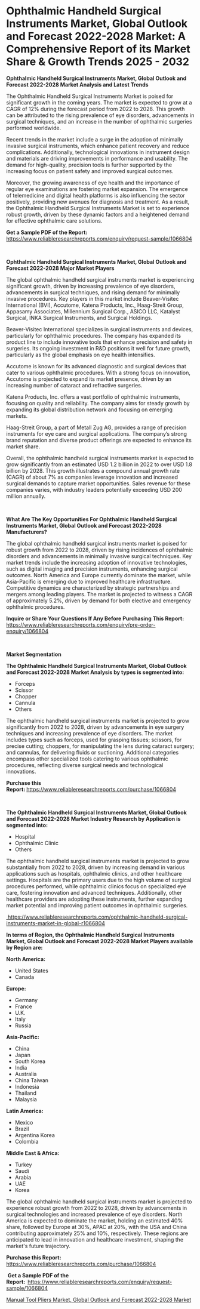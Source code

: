 <p><h1>Ophthalmic Handheld Surgical Instruments Market, Global Outlook and Forecast 2022-2028 Market: A Comprehensive Report of its Market Share & Growth Trends 2025 - 2032</h1></p><p><strong>Ophthalmic Handheld Surgical Instruments Market, Global Outlook and Forecast 2022-2028 Market Analysis and Latest Trends</strong></p>
<p><p>The Ophthalmic Handheld Surgical Instruments Market is poised for significant growth in the coming years. The market is expected to grow at a CAGR of 12% during the forecast period from 2022 to 2028. This growth can be attributed to the rising prevalence of eye disorders, advancements in surgical techniques, and an increase in the number of ophthalmic surgeries performed worldwide.</p><p>Recent trends in the market include a surge in the adoption of minimally invasive surgical instruments, which enhance patient recovery and reduce complications. Additionally, technological innovations in instrument design and materials are driving improvements in performance and usability. The demand for high-quality, precision tools is further supported by the increasing focus on patient safety and improved surgical outcomes.</p><p>Moreover, the growing awareness of eye health and the importance of regular eye examinations are fostering market expansion. The emergence of telemedicine and digital health platforms is also influencing the sector positively, providing new avenues for diagnosis and treatment. As a result, the Ophthalmic Handheld Surgical Instruments Market is set to experience robust growth, driven by these dynamic factors and a heightened demand for effective ophthalmic care solutions.</p></p>
<p><strong>Get a Sample PDF of the Report:&nbsp;</strong> <a href="https://www.reliableresearchreports.com/enquiry/request-sample/1066804?utm_campaign=3325&utm_medium=2&utm_source=Github&utm_content=ia&utm_term=21032025&utm_id=ophthalmic-handheld-surgical-instruments-market-global-outlook-and-forecast-2022-2028">https://www.reliableresearchreports.com/enquiry/request-sample/1066804</a></p>
<p>&nbsp;</p>
<p><strong>Ophthalmic Handheld Surgical Instruments Market, Global Outlook and Forecast 2022-2028 Major Market Players</strong></p>
<p><p>The global ophthalmic handheld surgical instruments market is experiencing significant growth, driven by increasing prevalence of eye disorders, advancements in surgical techniques, and rising demand for minimally invasive procedures. Key players in this market include Beaver-Visitec International (BVI), Accutome, Katena Products, Inc., Haag-Streit Group, Appasamy Associates, Millennium Surgical Corp., ASICO LLC, Katalyst Surgical, INKA Surgical Instruments, and Surgical Holdings.</p><p>Beaver-Visitec International specializes in surgical instruments and devices, particularly for ophthalmic procedures. The company has expanded its product line to include innovative tools that enhance precision and safety in surgeries. Its ongoing investment in R&D positions it well for future growth, particularly as the global emphasis on eye health intensifies.</p><p>Accutome is known for its advanced diagnostic and surgical devices that cater to various ophthalmic procedures. With a strong focus on innovation, Accutome is projected to expand its market presence, driven by an increasing number of cataract and refractive surgeries.</p><p>Katena Products, Inc. offers a vast portfolio of ophthalmic instruments, focusing on quality and reliability. The company aims for steady growth by expanding its global distribution network and focusing on emerging markets.</p><p>Haag-Streit Group, a part of Metall Zug AG, provides a range of precision instruments for eye care and surgical applications. The company’s strong brand reputation and diverse product offerings are expected to enhance its market share.</p><p>Overall, the ophthalmic handheld surgical instruments market is expected to grow significantly from an estimated USD 1.2 billion in 2022 to over USD 1.8 billion by 2028. This growth illustrates a compound annual growth rate (CAGR) of about 7% as companies leverage innovation and increased surgical demands to capture market opportunities. Sales revenue for these companies varies, with industry leaders potentially exceeding USD 200 million annually.</p></p>
<p>&nbsp;</p>
<p><strong>What Are The Key Opportunities For Ophthalmic Handheld Surgical Instruments Market, Global Outlook and Forecast 2022-2028 Manufacturers?</strong></p>
<p><p>The global ophthalmic handheld surgical instruments market is poised for robust growth from 2022 to 2028, driven by rising incidences of ophthalmic disorders and advancements in minimally invasive surgical techniques. Key market trends include the increasing adoption of innovative technologies, such as digital imaging and precision instruments, enhancing surgical outcomes. North America and Europe currently dominate the market, while Asia-Pacific is emerging due to improved healthcare infrastructure. Competitive dynamics are characterized by strategic partnerships and mergers among leading players. The market is projected to witness a CAGR of approximately 5.2%, driven by demand for both elective and emergency ophthalmic procedures.</p></p>
<p><strong>Inquire or Share Your Questions If Any Before Purchasing This Report:</strong> <a href="https://www.reliableresearchreports.com/enquiry/pre-order-enquiry/1066804?utm_campaign=3325&utm_medium=2&utm_source=Github&utm_content=ia&utm_term=21032025&utm_id=ophthalmic-handheld-surgical-instruments-market-global-outlook-and-forecast-2022-2028">https://www.reliableresearchreports.com/enquiry/pre-order-enquiry/1066804</a></p>
<p>&nbsp;</p>
<p><strong>Market Segmentation</strong></p>
<p><strong>The Ophthalmic Handheld Surgical Instruments Market, Global Outlook and Forecast 2022-2028 Market Analysis by types is segmented into:</strong></p>
<p><ul><li>Forceps</li><li>Scissor</li><li>Chopper</li><li>Cannula</li><li>Others</li></ul></p>
<p><p>The ophthalmic handheld surgical instruments market is projected to grow significantly from 2022 to 2028, driven by advancements in eye surgery techniques and increasing prevalence of eye disorders. The market includes types such as forceps, used for grasping tissues; scissors, for precise cutting; choppers, for manipulating the lens during cataract surgery; and cannulas, for delivering fluids or suctioning. Additional categories encompass other specialized tools catering to various ophthalmic procedures, reflecting diverse surgical needs and technological innovations.</p></p>
<p><strong>Purchase this Report:&nbsp;</strong><a href="https://www.reliableresearchreports.com/purchase/1066804?utm_campaign=3325&utm_medium=2&utm_source=Github&utm_content=ia&utm_term=21032025&utm_id=ophthalmic-handheld-surgical-instruments-market-global-outlook-and-forecast-2022-2028">https://www.reliableresearchreports.com/purchase/1066804</a></p>
<p>&nbsp;</p>
<p><strong>The Ophthalmic Handheld Surgical Instruments Market, Global Outlook and Forecast 2022-2028 Market Industry Research by Application is segmented into:</strong></p>
<p><ul><li>Hospital</li><li>Ophthalmic Clinic</li><li>Others</li></ul></p>
<p><p>The ophthalmic handheld surgical instruments market is projected to grow substantially from 2022 to 2028, driven by increasing demand in various applications such as hospitals, ophthalmic clinics, and other healthcare settings. Hospitals are the primary users due to the high volume of surgical procedures performed, while ophthalmic clinics focus on specialized eye care, fostering innovation and advanced techniques. Additionally, other healthcare providers are adopting these instruments, further expanding market potential and improving patient outcomes in ophthalmic surgeries.</p></p>
<p><a href="https://www.reliableresearchreports.com/ophthalmic-handheld-surgical-instruments-market-in-global-r1066804?utm_campaign=3325&utm_medium=2&utm_source=Github&utm_content=ia&utm_term=21032025&utm_id=ophthalmic-handheld-surgical-instruments-market-global-outlook-and-forecast-2022-2028">&nbsp;https://www.reliableresearchreports.com/ophthalmic-handheld-surgical-instruments-market-in-global-r1066804</a></p>
<p><strong>In terms of Region, the Ophthalmic Handheld Surgical Instruments Market, Global Outlook and Forecast 2022-2028 Market Players available by Region are:</strong></p>
<p>
    <p> <strong> North America: </strong>
        <ul>
            <li>United States</li>
            <li>Canada</li>
        </ul>
        </p> 
    <p> <strong> Europe: </strong>
        <ul>
            <li>Germany</li>
            <li>France</li>
            <li>U.K.</li>
            <li>Italy</li>
            <li>Russia</li>
        </ul>
        </p> 
    <p> <strong> Asia-Pacific: </strong>
        <ul>
            <li>China</li>
            <li>Japan</li>
            <li>South Korea</li>
            <li>India</li>
            <li>Australia</li>
            <li>China Taiwan</li>
            <li>Indonesia</li>
            <li>Thailand</li>
            <li>Malaysia</li>
        </ul>
        </p> 
    <p> <strong> Latin America: </strong>
        <ul>
            <li>Mexico</li>
            <li>Brazil</li>
            <li>Argentina Korea</li>
            <li>Colombia</li>
        </ul>
        </p> 
    <p> <strong> Middle East & Africa: </strong>
        <ul>
            <li>Turkey</li>
            <li>Saudi</li>
            <li>Arabia</li>
            <li>UAE</li>
            <li>Korea</li>
        </ul>
    </p>
    </p>
<p><p>The global ophthalmic handheld surgical instruments market is projected to experience robust growth from 2022 to 2028, driven by advancements in surgical technologies and increased prevalence of eye disorders. North America is expected to dominate the market, holding an estimated 40% share, followed by Europe at 30%, APAC at 20%, with the USA and China contributing approximately 25% and 10%, respectively. These regions are anticipated to lead in innovation and healthcare investment, shaping the market's future trajectory.</p></p>
<p><strong>Purchase this Report: </strong><a href="https://www.reliableresearchreports.com/purchase/1066804?utm_campaign=3325&utm_medium=2&utm_source=Github&utm_content=ia&utm_term=21032025&utm_id=ophthalmic-handheld-surgical-instruments-market-global-outlook-and-forecast-2022-2028">https://www.reliableresearchreports.com/purchase/1066804</a></p>
<p>&nbsp;<strong>Get a Sample PDF of the Report:&nbsp;&nbsp;</strong><a href="https://www.reliableresearchreports.com/enquiry/request-sample/1066804?utm_campaign=3325&utm_medium=2&utm_source=Github&utm_content=ia&utm_term=21032025&utm_id=ophthalmic-handheld-surgical-instruments-market-global-outlook-and-forecast-2022-2028">https://www.reliableresearchreports.com/enquiry/request-sample/1066804</a></p>
<p><strong></strong></p>
<p><p><a href="https://github.com/amagloeaad54/Market-Research-Report-List-1/blob/main/manual-tool-pliers-market-global-outlook-and-forecast-2022-2028-market.md?utm_campaign=3325&utm_medium=2&utm_source=Github&utm_content=ia&utm_term=21032025&utm_id=ophthalmic-handheld-surgical-instruments-market-global-outlook-and-forecast-2022-2028">Manual Tool Pliers Market, Global Outlook and Forecast 2022-2028 Market</a></p></p>